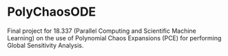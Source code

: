 # PolyChaosODE

Final project for 18.337 (Parallel Computing and Scientific Machine Learning) on the use of Polynomial Chaos Expansions (PCE) for performing Global Sensitivity Analysis.
